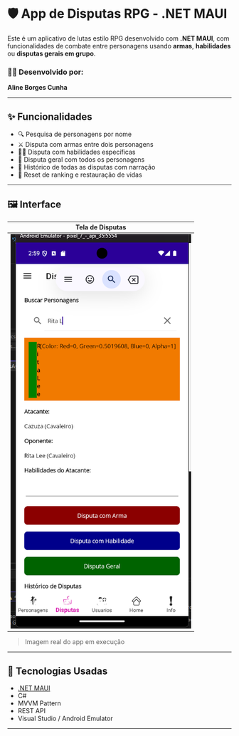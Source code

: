 # 🛡️ App de Disputas RPG - .NET MAUI

Este é um aplicativo de lutas estilo RPG desenvolvido com **.NET MAUI**, com funcionalidades de combate entre personagens usando **armas**, **habilidades** ou **disputas gerais em grupo**.

### 👩‍💻 Desenvolvido por:
**Aline Borges Cunha**

---

## ✨ Funcionalidades

- 🔍 Pesquisa de personagens por nome
- ⚔️ Disputa com armas entre dois personagens
- 🧙‍♂️ Disputa com habilidades específicas
- 👥 Disputa geral com todos os personagens
- 🧾 Histórico de todas as disputas com narração
- 🔄 Reset de ranking e restauração de vidas

---

## 🖼️ Interface

| Tela de Disputas |
|------------------|
| ![Screenshot](AppRpgEtec/Assets/disputa_view.png) |

> Imagem real do app em execução

---

## 🧠 Tecnologias Usadas

- [.NET MAUI](https://learn.microsoft.com/pt-br/dotnet/maui/)
- C#
- MVVM Pattern
- REST API
- Visual Studio / Android Emulator

---


